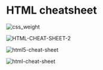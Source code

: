 # HTML cheatsheet

![css_weight](http://ossp.pengjunjie.com/mweb/css_weight.png)


![HTML-CHEAT-SHEET-2](http://ossp.pengjunjie.com/mweb/HTML-CHEAT-SHEET-2.png)


![html5-cheat-sheet](http://ossp.pengjunjie.com/mweb/html5-cheat-sheet.png)


![html-cheat-sheet](http://ossp.pengjunjie.com/mweb/html-cheat-sheet.png)
